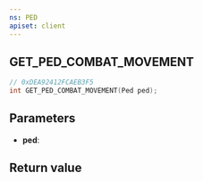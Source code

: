 ```yaml
---
ns: PED
apiset: client
---
```

## GET_PED_COMBAT_MOVEMENT

```c
// 0xDEA92412FCAEB3F5
int GET_PED_COMBAT_MOVEMENT(Ped ped);
```


## Parameters
* **ped**:

## Return value